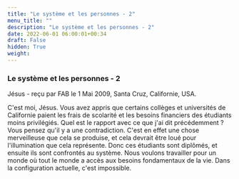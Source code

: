 ```yaml
---
title: "Le système et les personnes - 2"
menu_title: ""
description: "Le système et les personnes - 2"
date: 2022-06-01 06:00:01+00:34
draft: False
hidden: True
weight:
---
```

### Le système et les personnes - 2

Jésus - reçu par FAB le 1 Mai 2009, Santa Cruz, Californie, USA.

C'est moi, Jésus.
Vous avez appris que certains collèges et universités de Californie paient les frais de scolarité et les besoins financiers des étudiants moins privilégiés. Quel est le rapport avec ce que j'ai dit précédemment ? Vous pensez qu'il y a une contradiction.
C'est en effet une chose merveilleuse que cela se produise, et cela devrait être loué pour l'illumination que cela représente.
Donc ces étudiants sont diplômés, et ensuite ils sont confrontés au système.
Nous voulons travailler pour un monde où tout le monde a accès aux besoins fondamentaux de la vie. Dans la configuration actuelle, c'est impossible.